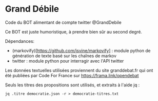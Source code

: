 # Grand Débile

Code du BOT alimentant de compte twitter @GrandDebile

Ce BOT est juste humoristique, à prendre bien sûr au second degré.

Dépendances:
- (markovify)[https://github.com/jsvine/markovify] : module python de génération de texte basé sur les chaînes de markov
- twitter : module python pour interragir avec l'API twitter

Les données textuelles utilisées proviennent du site granddebat.fr qui ont été publiées par Code For France sur https://frama.link/opendebat

Seuls les titres des propositions sont utilisés, et extraits à l'aide jq :

`jq .titre democratie.json -r > democratie-titres.txt`
